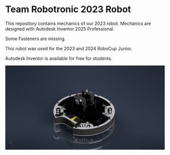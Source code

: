 # Team Robotronic 2023 Robot

This repository contains mechanics of our 2023 robot.
Mechanics are designed with Autodesk Inventor 2025 Professional.

Some Fasteners are missing.

This robot was used for the 2023 and 2024 RoboCup Junior.

Autodesk Inventor is available for free for students.

![Team Robotronic 2023 Robot](/Team_Robotronic/robot.png)
